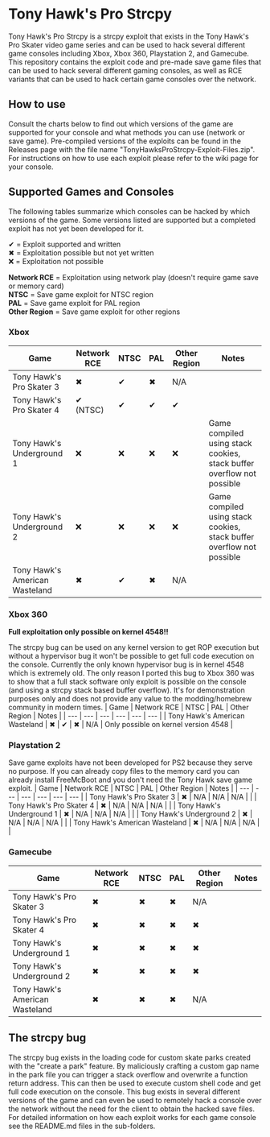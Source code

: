 # Tony Hawk's Pro Strcpy
Tony Hawk's Pro Strcpy is a strcpy exploit that exists in the Tony Hawk's Pro Skater video game series and can be used to hack several different game consoles including Xbox, Xbox 360, Playstation 2, and Gamecube. This repository contains the exploit code and pre-made save game files that can be used to hack several different gaming consoles, as well as RCE variants that can be used to hack certain game consoles over the network.

## How to use
Consult the charts below to find out which versions of the game are supported for your console and what methods you can use (network or save game). Pre-compiled versions of the exploits can be found in the Releases page with the file name "TonyHawksProStrcpy-Exploit-Files.zip". For instructions on how to use each exploit please refer to the wiki page for your console.

## Supported Games and Consoles
The following tables summarize which consoles can be hacked by which versions of the game. Some versions listed are supported but a completed exploit has not yet been developed for it.

✔ = Exploit supported and written  
✖ = Exploitation possible but not yet written  
❌ = Exploitation not possible

**Network RCE** = Exploitation using network play (doesn't require game save or memory card)  
**NTSC** = Save game exploit for NTSC region  
**PAL** = Save game exploit for PAL region  
**Other Region** = Save game exploit for other regions

### Xbox
| Game | Network RCE | NTSC | PAL | Other Region | Notes |
| --- | --- | --- | --- | --- | --- |
| Tony Hawk's Pro Skater 3 | ✖ | ✔ | ✖ | N/A | |
| Tony Hawk's Pro Skater 4 | ✔ (NTSC) | ✔ | ✔ | ✔ | |
| Tony Hawk's Underground 1 | ❌ | ❌ | ❌ | ❌ | Game compiled using stack cookies, stack buffer overflow not possible |
| Tony Hawk's Underground 2 | ❌ | ❌ | ❌ | ❌ | Game compiled using stack cookies, stack buffer overflow not possible |
| Tony Hawk's American Wasteland | ✖ | ✔ | ✖ | N/A | |

### Xbox 360
**Full exploitation only possible on kernel 4548!!** 

The strcpy bug can be used on any kernel version to get ROP execution but without a hypervisor bug it won't be possible to get full code execution on the console. Currently the only known hypervisor bug is in kernel 4548 which is extremely old. The only reason I ported this bug to Xbox 360 was to show that a full stack software only exploit is possible on the console (and using a strcpy stack based buffer overflow). It's for demonstration purposes only and does not provide any value to the modding/homebrew community in modern times.
| Game | Network RCE | NTSC | PAL | Other Region | Notes |
| --- | --- | --- | --- | --- | --- |
| Tony Hawk's American Wasteland | ✖ | ✔ | ✖ | N/A | Only possible on kernel version 4548 |

### Playstation 2
Save game exploits have not been developed for PS2 because they serve no purpose. If you can already copy files to the memory card you can already install FreeMcBoot and you don't need the Tony Hawk save game exploit.
| Game | Network RCE | NTSC | PAL | Other Region | Notes |
| --- | --- | --- | --- | --- | --- |
| Tony Hawk's Pro Skater 3 | ✖ | N/A | N/A | N/A | |
| Tony Hawk's Pro Skater 4 | ✖ | N/A | N/A | N/A | |
| Tony Hawk's Underground 1 | ✖ | N/A | N/A | N/A | |
| Tony Hawk's Underground 2 | ✖ | N/A | N/A | N/A | |
| Tony Hawk's American Wasteland | ✖ | N/A | N/A | N/A | |

### Gamecube
| Game | Network RCE | NTSC | PAL | Other Region | Notes |
| --- | --- | --- | --- | --- | --- |
| Tony Hawk's Pro Skater 3 | ✖ | ✖ | ✖ | N/A | |
| Tony Hawk's Pro Skater 4 | ✖ | ✖ | ✖ | ✖ | |
| Tony Hawk's Underground 1 | ✖ | ✖ | ✖ | ✖ | |
| Tony Hawk's Underground 2 | ✖ | ✖ | ✖ | ✖ | |
| Tony Hawk's American Wasteland | ✖ | ✖ | ✖ | N/A | |

## The strcpy bug
The strcpy bug exists in the loading code for custom skate parks created with the "create a park" feature. By maliciously crafting a custom gap name in the park file you can trigger a stack overflow and overwrite a function return address. This can then be used to execute custom shell code and get full code execution on the console. This bug exists in several different versions of the game and can even be used to remotely hack a console over the network without the need for the client to obtain the hacked save files. For detailed information on how each exploit works for each game console see the README.md files in the sub-folders.

